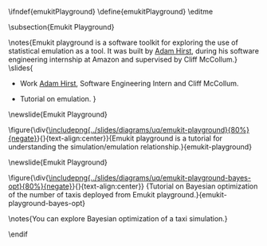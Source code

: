\ifndef{emukitPlayground}
\define{emukitPlayground}
\editme

\subsection{Emukit Playground}

\notes{Emukit playground is a software toolkit for exploring the use of statistical emulation as a tool. It was built by [Adam Hirst](https://twitter.com/_AdamHirst), during his software engineering internship at Amazon and supervised by Cliff McCollum.}
\slides{
* Work [Adam Hirst](https://twitter.com/_AdamHirst), Software Engineering Intern and Cliff McCollum.

* Tutorial on emulation.
}

\newslide{Emukit Playground}

\figure{\div{[\includepng{../slides/diagrams/uq/emukit-playground}{80%}{negate}](https://amzn.github.io/emukit-playground/)}{}{text-align:center}}{Emukit playground is a tutorial for understanding the simulation/emulation relationship.}{emukit-playground}

\newslide{Emukit Playground}

\figure{\div{[\includepng{../slides/diagrams/uq/emukit-playground-bayes-opt}{80%}{negate}](https://amzn.github.io/emukit-playground/#!/learn/bayesian_optimization)}{}{text-align:center}}
{Tutorial on Bayesian optimization of the number of taxis deployed from Emukit playground.}{emukit-playground-bayes-opt}

\notes{You can explore Bayesian optimization of a taxi simulation.}

\endif

